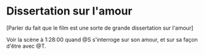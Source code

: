 # Dissertation sur l'amour

[Parler du fait que le film est une sorte de grande dissertation sur l'amour]

Voir la scène à 1:28:00 quand @S s'interroge sur son amour, et sur sa façon d'être avec @T.

